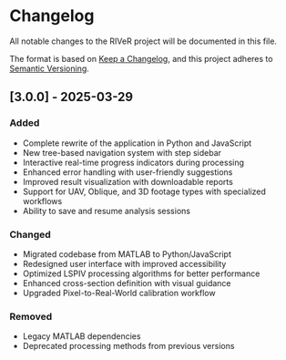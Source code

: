 # Changelog
All notable changes to the RIVeR project will be documented in this file.

The format is based on [Keep a Changelog](https://keepachangelog.com/en/1.0.0/),
and this project adheres to [Semantic Versioning](https://semver.org/spec/v2.0.0.html).

## [3.0.0] - 2025-03-29
### Added
- Complete rewrite of the application in Python and JavaScript
- New tree-based navigation system with step sidebar
- Interactive real-time progress indicators during processing
- Enhanced error handling with user-friendly suggestions
- Improved result visualization with downloadable reports
- Support for UAV, Oblique, and 3D footage types with specialized workflows
- Ability to save and resume analysis sessions

### Changed
- Migrated codebase from MATLAB to Python/JavaScript
- Redesigned user interface with improved accessibility
- Optimized LSPIV processing algorithms for better performance
- Enhanced cross-section definition with visual guidance
- Upgraded Pixel-to-Real-World calibration workflow

### Removed
- Legacy MATLAB dependencies
- Deprecated processing methods from previous versions